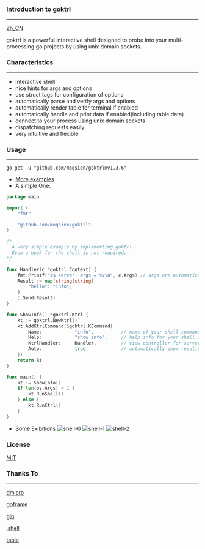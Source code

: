 ### Introduction to [goktrl](https://github.com/moqsien/goktrl) 

------------------
[Zh_CN](https://github.com/moqsien/goktrl/blob/main/docs/ReadMeZh.md)

goktrl is a powerful interactive shell designed to probe into your multi-processing go projects by using unix domain sockets.

### Characteristics
------------------
- interactive shell
- nice hints for args and options
- use struct tags for configuration of options
- automatically parse and verify args and options
- automatically render table for terminal if enabled
- automatically handle and print data if enabled(including table data)
- connect to your process using unix domain sockets
- dispatching requests easily
- very intuitive and flexible

### Usage
------------------
```shell
go get -u "github.com/moqsien/goktrl@v1.3.6"
```
- [More examples](https://github.com/moqsien/goktrl/tree/main/examples/ktrl)
- A simple One:
```go
package main

import (
	"fmt"

	"github.com/moqsien/goktrl"
)

/*
  A very simple example by implementing goktrl.
  Even a hook for the shell is not required.
*/

func Handler(c *goktrl.Context) {
	fmt.Printf("$$ server: args = %v\n", c.Args) // args are automatically parsed and stored in c.Args
	Result := map[string]string{
		"hello": "info",
	}
	c.Send(Result)
}

func ShowInfo() *goktrl.Ktrl {
	kt := goktrl.NewKtrl()
	kt.AddKtrlCommand(&goktrl.KCommand{
		Name:            "info",          // name of your shell command
		Help:            "show info",     // help info for your shell command
		KtrlHandler:     Handler,         // view controller for server side
		Auto:            true,            // automatically show results or not
	})
	return kt
}

func main() {
	kt := ShowInfo()
	if len(os.Args) > 1 {
		kt.RunShell()
	} else {
		kt.RunCtrl()
	}
}
```

- Some Exibitions
![shell-0](https://github.com/moqsien/goktrl/blob/main/docs/0.png)
![shell-1](https://github.com/moqsien/goktrl/blob/main/docs/1.png)
![shell-2](https://github.com/moqsien/goktrl/blob/main/docs/2.png)

### License
[MIT](https://github.com/moqsien/goktrl/blob/main/LICENSE)

### Thanks To

------------------
[dmicro](https://github.com/osgochina/dmicro)

[goframe](https://github.com/gogf/gf)

[gin](https://github.com/gin-gonic/gin)

[ishell](https://github.com/abiosoft/ishell)

[table](https://github.com/aquasecurity/table)
